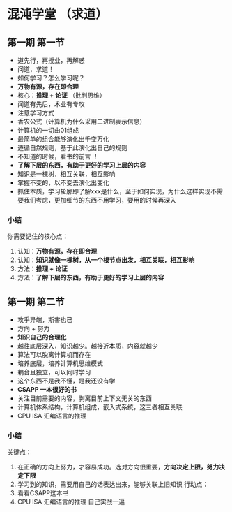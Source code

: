 # 混沌学堂 （求道）
## 第一期 第一节
- 道先行，再授业，再解惑
- 问道，求道！
- 如何学习？怎么学习呢？
- **万物有源，存在即合理**
- 核心：**推理 + 论证** （批判思维）
- 闻道有先后，术业有专攻
- 注意学习方式
- 香农公式（计算机为什么采用二进制表示信息）
- 计算机的一切由01组成
- 最简单的组合能够演化出千变万化
- 遵循自然规则，基于此演化出自己的规则
- 不知道的时候，看书的前言 ！
- **了解下层的东西，有助于更好的学习上层的内容**
- 知识是一棵树，相互关联，相互影响
- 掌握不变的，以不变去演化出变化
- 抓住本质，学习轮廓即了解xxx是什么，至于如何实现，为什么这样实现不需要我们考虑，更加细节的东西不用学习，要用的时候再深入
### 小结
你需要记住的核心点：
1. 认知：**万物有源，存在即合理**
2. 认知：**知识就像一棵树，从一个根节点出发，相互关联，相互影响**
3. 方法：**推理 + 论证**
4. 方法：**了解下层的东西，有助于更好的学习上层的内容**

## 第一期 第二节
- 攻乎异端，斯害也已
- 方向 + 努力
- **知识自己的合理化**
- 越往底层深入，知识越少。越接近本质，内容就越少
- 算法可以脱离计算机而存在
- 培养底层，培养计算机思维模式
- 耦合且独立，可以同时学习
- 这个东西不是我不懂，是我还没有学
- **CSAPP 一本很好的书**
-  关注目前需要的内容，剥离目前上下文无关的东西
- 计算机体系结构，计算机组成，嵌入式系统，这三者相互关联
- CPU ISA 汇编语言的推理
### 小结
关键点：
1. 在正确的方向上努力，才容易成功。选对方向很重要，**方向决定上限，努力决定下限**
2. 学习到的知识，需要用自己的话表达出来，能够关联上旧知识
行动点：
1. 看看CSAPP这本书
2. CPU ISA 汇编语言的推理 自己实战一遍